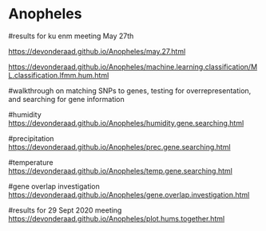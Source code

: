 # Anopheles

#results for ku enm meeting May 27th

https://devonderaad.github.io/Anopheles/may.27.html

https://devonderaad.github.io/Anopheles/machine.learning.classification/ML.classification.lfmm.hum.html

#walkthrough on matching SNPs to genes, testing for overrepresentation, and searching for gene information

#humidity
https://devonderaad.github.io/Anopheles/humidity.gene.searching.html

#precipitation
https://devonderaad.github.io/Anopheles/prec.gene.searching.html

#temperature
https://devonderaad.github.io/Anopheles/temp.gene.searching.html

#gene overlap investigation
https://devonderaad.github.io/Anopheles/gene.overlap.investigation.html

#results for 29 Sept 2020 meeting
https://devonderaad.github.io/Anopheles/plot.hums.together.html
